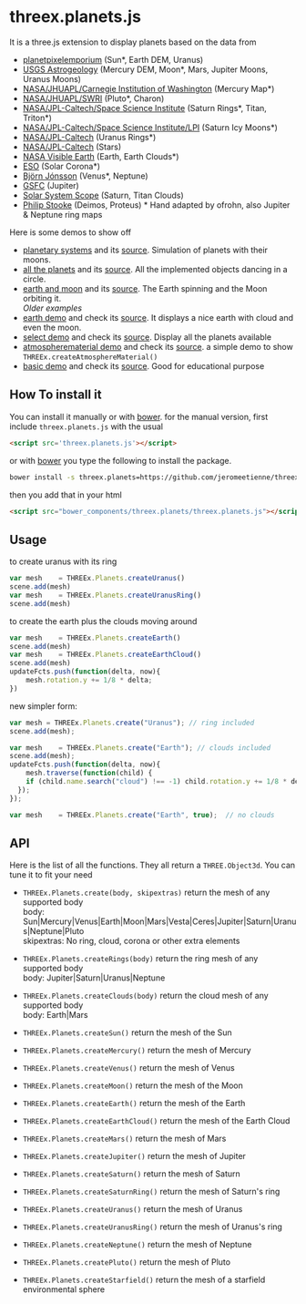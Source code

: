 threex.planets.js 
=================

It is a three.js extension to display planets
based on the data from  
* [planetpixelemporium](http://planetpixelemporium.com/planets.html) (Sun*, Earth DEM, Uranus)  
* [USGS Astrogeology](http://astrogeology.usgs.gov/solar-system) (Mercury DEM, Moon*, Mars, Jupiter Moons, Uranus Moons)
* [NASA/JHUAPL/Carnegie Institution of Washington](http://messenger.jhuapl.edu/Explore/Images.html#global-mosaics) (Mercury Map*)
* [NASA/JHUAPL/SWRI](http://pluto.jhuapl.edu/Multimedia/Science-Photos/image.php?gallery_id=2&image_id=252) (Pluto*, Charon)
* [NASA/JPL-Caltech/Space Science Institute](http://www.jpl.nasa.gov/spaceimages/searchwp.php?category=saturn) (Saturn Rings*, Titan, Triton*)
* [NASA/JPL-Caltech/Space Science Institute/LPI](http://www.lpi.usra.edu/icy_moons/) (Saturn Icy Moons*)
* [NASA/JPL-Caltech](http://voyager.jpl.nasa.gov/gallery/uranus.html) (Uranus Rings*)
* [NASA/JPL-Caltech](http://maps.jpl.nasa.gov/) (Stars)
* [NASA Visible Earth](http://visibleearth.nasa.gov/view_cat.php?categoryID=1484) (Earth, Earth Clouds*)
* [ESO](http://www.eso.org/public/usa/images/eso0127a/) (Solar Corona*)
* [Björn Jónsson](http://bjj.mmedia.is/data/planetary_maps.html) (Venus*, Neptune)
* [GSFC](http://svs.gsfc.nasa.gov/cgi-bin/details.cgi?aid=12021) (Jupiter)
* [Solar System Scope](http://www.solarsystemscope.com/nexus/textures/planet_textures/) (Saturn, Titan Clouds)
* [Philip Stooke](http://solarviews.com/cap/index/maps-cylindrical1.html) (Deimos, Proteus)
\* Hand adapted by ofrohn, also Jupiter & Neptune ring maps

Here is some demos to show off

* [planetary systems](http://ofrohn.github.io/planetary-systems.html)
and its 
[source](https://github.com/ofrohn/threex.planets/blob/master/examples/planetary-systems.html). Simulation of planets with their moons.  
* [all the planets](http://ofrohn.github.io/planets.html)
and its 
[source](https://github.com/ofrohn/threex.planets/blob/master/examples/planets.html). All the implemented objects dancing in a circle.  
* [earth and moon](http://ofrohn.github.io/eartmoon.html)
and its 
[source](https://github.com/ofrohn/threex.planets/blob/master/examples/earthmoon.html). The Earth spinning and the Moon orbiting it.  
_Older examples_  
* [earth demo](http://jeromeetienne.github.io/threex.planets/examples/earth.html)
and check its 
[source](https://github.com/jeromeetienne/threex.planets/blob/master/examples/earth.html).
It displays a nice earth with cloud and even the moon.
* [select demo](http://jeromeetienne.github.io/threex.planets/examples/select.html)
and check its 
[source](https://github.com/jeromeetienne/threex.planets/blob/master/examples/select.html).
Display all the planets available
* [atmospherematerial demo](http://jeromeetienne.github.io/threex.planets/examples/atmospherematerial.html)
and check its 
[source](https://github.com/jeromeetienne/threex.planets/blob/master/examples/atmospherematerial.html). a simple demo to show ```THREEx.createAtmosphereMaterial()```
* [basic demo](http://jeromeetienne.github.io/threex.planets/examples/basic.html)
and check its 
[source](https://github.com/jeromeetienne/threex.planets/blob/master/examples/basic.html).
Good for educational purpose

## How To install it

You can install it manually or with
[bower](http://bower.io/).
for the manual version, first include ```threex.planets.js``` with the usual

```html
<script src='threex.planets.js'></script>
```

or with
[bower](http://bower.io/) 
you type the following to install the package.

```bash
bower install -s threex.planets=https://github.com/jeromeetienne/threex.planets/archive/master.zip
```

then you add that in your html

```html
<script src="bower_components/threex.planets/threex.planets.js"></script>
```


## Usage

to create uranus with its ring

```javascript
var mesh	= THREEx.Planets.createUranus()
scene.add(mesh)
var mesh	= THREEx.Planets.createUranusRing()
scene.add(mesh)
```

to create the earth plus the clouds moving around

```javascript
var mesh	= THREEx.Planets.createEarth()
scene.add(mesh)
var mesh	= THREEx.Planets.createEarthCloud()
scene.add(mesh)
updateFcts.push(function(delta, now){
	mesh.rotation.y += 1/8 * delta;		
})
```

new simpler form:

```javascript
var mesh = THREEx.Planets.create("Uranus"); // ring included
scene.add(mesh);

var mesh	= THREEx.Planets.create("Earth"); // clouds included
scene.add(mesh);
updateFcts.push(function(delta, now){
	mesh.traverse(function(child) {
    if (child.name.search("cloud") !== -1) child.rotation.y += 1/8 * delta;
  });
});

var mesh	= THREEx.Planets.create("Earth", true);  // no clouds
```

## API

Here is the list of all the functions.
They all return a ```THREE.Object3d```. 
You can tune it to fit your need

* ```THREEx.Planets.create(body, skipextras)``` return the mesh of any supported body  
      body: Sun|Mercury|Venus|Earth|Moon|Mars|Vesta|Ceres|Jupiter|Saturn|Uranus|Neptune|Pluto  
      skipextras: No ring, cloud, corona or other extra elements  
* ```THREEx.Planets.createRings(body)```  return the ring mesh of any supported body  
      body: Jupiter|Saturn|Uranus|Neptune  
* ```THREEx.Planets.createClouds(body)``` return the cloud mesh of any supported body  
      body: Earth|Mars  
      
* ```THREEx.Planets.createSun()``` return the mesh of the Sun
* ```THREEx.Planets.createMercury()``` return the mesh of Mercury
* ```THREEx.Planets.createVenus()``` return the mesh of Venus
* ```THREEx.Planets.createMoon()``` return the mesh of the Moon
* ```THREEx.Planets.createEarth()``` return the mesh of the Earth
* ```THREEx.Planets.createEarthCloud()``` return the mesh of the Earth Cloud
* ```THREEx.Planets.createMars()``` return the mesh of Mars
* ```THREEx.Planets.createJupiter()``` return the mesh of Jupiter
* ```THREEx.Planets.createSaturn()``` return the mesh of Saturn
* ```THREEx.Planets.createSaturnRing()``` return the mesh of Saturn's ring
* ```THREEx.Planets.createUranus()``` return the mesh of Uranus
* ```THREEx.Planets.createUranusRing()``` return the mesh of Uranus's ring
* ```THREEx.Planets.createNeptune()``` return the mesh of Neptune
* ```THREEx.Planets.createPluto()``` return the mesh of Pluto
* ```THREEx.Planets.createStarfield()``` return the mesh of a starfield environmental sphere
	
	